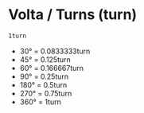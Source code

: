 # Volta / Turns (turn)

```css
1turn
```

* 30° = 0.0833333turn
* 45° = 0.125turn
* 60° = 0.166667turn
* 90° = 0.25turn
* 180° = 0.5turn
* 270° = 0.75turn
* 360° = 1turn

